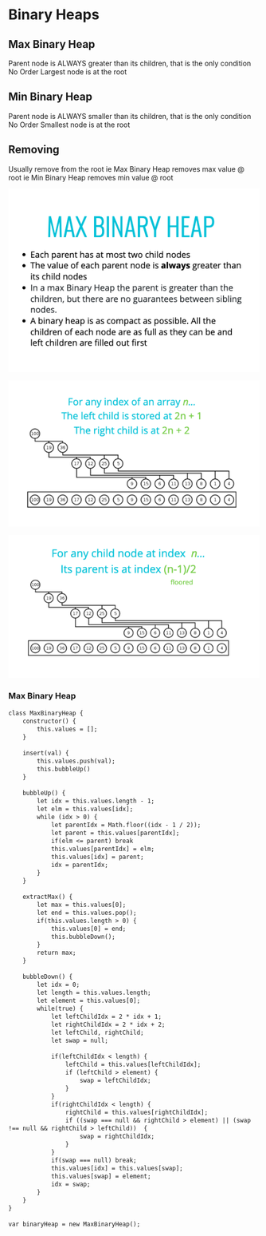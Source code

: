 # Binary Heaps

## Max Binary Heap
Parent node is ALWAYS greater than its children, that is the only condition
No Order
Largest node is at the root

## Min Binary Heap
Parent node is ALWAYS smaller than its children, that is the only condition
No Order
Smallest node is at the root

## Removing
Usually remove from the root
ie Max Binary Heap removes max value @ root
ie Min Binary Heap removes min value @ root

![image](../screenshots/bh.png)

![image](../screenshots/bhchild.png)

![image](../screenshots/bhparent.png)

### Max Binary Heap
```
class MaxBinaryHeap {
    constructor() {
        this.values = [];
    }

    insert(val) {
        this.values.push(val);
        this.bubbleUp()
    }

    bubbleUp() {
        let idx = this.values.length - 1;
        let elm = this.values[idx];
        while (idx > 0) {
            let parentIdx = Math.floor((idx - 1 / 2));
            let parent = this.values[parentIdx];
            if(elm <= parent) break
            this.values[parentIdx] = elm;
            this.values[idx] = parent;
            idx = parentIdx;
        }
    }

    extractMax() {
        let max = this.values[0];
        let end = this.values.pop();
        if(this.values.length > 0) {
            this.values[0] = end;
            this.bubbleDown();
        }
        return max;
    }

    bubbleDown() {
        let idx = 0;
        let length = this.values.length;
        let element = this.values[0];
        while(true) {
            let leftChildIdx = 2 * idx + 1;
            let rightChildIdx = 2 * idx + 2;
            let leftChild, rightChild;
            let swap = null;

            if(leftChildIdx < length) {
                leftChild = this.values[leftChildIdx];
                if (leftChild > element) {
                    swap = leftChildIdx;
                }
            }
            if(rightChildIdx < length) {
                rightChild = this.values[rightChildIdx];
                if ((swap === null && rightChild > element) || (swap !== null && rightChild > leftChild))  {
                    swap = rightChildIdx;
                }
            }
            if(swap === null) break;
            this.values[idx] = this.values[swap];
            this.values[swap] = element;
            idx = swap;
        }
    }
}

var binaryHeap = new MaxBinaryHeap();
```
